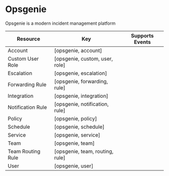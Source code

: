 # Opsgenie

Opsgenie is a modern incident management platform

| Resource | Key | Supports Events |
| --- | --- | --- |
| Account | [opsgenie, account] |  |
| Custom User Role | [opsgenie, custom, user, role] |  |
| Escalation | [opsgenie, escalation] |  |
| Forwarding Rule | [opsgenie, forwarding, rule] |  |
| Integration | [opsgenie, integration] |  |
| Notification Rule | [opsgenie, notification, rule] |  |
| Policy | [opsgenie, policy] |  |
| Schedule | [opsgenie, schedule] |  |
| Service | [opsgenie, service] |  |
| Team | [opsgenie, team] |  |
| Team Routing Rule | [opsgenie, team, routing, rule] |  |
| User | [opsgenie, user] |  |


